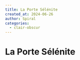 ```yaml
---
title: La Porte Sélénite
created_at: 2024-06-26
author: Spiral
categories:
  - clair-obscur
---
```

# La Porte Sélénite
